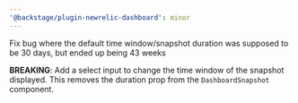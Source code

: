 ```yaml
---
'@backstage/plugin-newrelic-dashboard': minor
---
```


Fix bug where the default time window/snapshot duration was supposed to be 30 days, but ended up being 43 weeks

**BREAKING**: Add a select input to change the time window of the snapshot displayed. This removes the duration prop from the `DashboardSnapshot` component.
